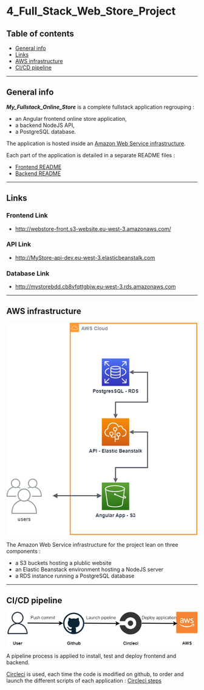 # 4_Full_Stack_Web_Store_Project

## Table of contents

* [General info](#general-info)
* [Links](#links)
* [AWS infrastructure](#aws-infrastructure)
* [CI/CD pipeline](#ci-cd-pipeline)

---

## General info

***My_Fullstack_Online_Store*** is a complete fullstack application regrouping :
- an Angular frontend online store application, 
- a backend NodeJS API, 
- a PostgreSQL database.

The application is hosted inside an [Amazon Web Service infrastructure](#aws-infrastructure).

Each part of the application is detailed in a separate README files :
- [Frontend README](https://github.com/lgeorges1234/4_Full_Stack_Web_Store_Project/blob/main/4_MyStore_Frontend/README.md)
- [Backend README](https://github.com/lgeorges1234/4_Full_Stack_Web_Store_Project/blob/main/4_MyStore_Backend/README.md)

---

## Links

### Frontend Link
- http://webstore-front.s3-website.eu-west-3.amazonaws.com/

### API Link
- http://MyStore-api-dev.eu-west-3.elasticbeanstalk.com

### Database Link
- http://mystorebdd.cb8vfqttgbjw.eu-west-3.rds.amazonaws.com

---

## AWS infrastructure

![AWS infrastructure](https://github.com/lgeorges1234/4_Full_Stack_Web_Store_Project/blob/main/docs/diagrams/aws.png)

The Amazon Web Service infrastructure for the project lean on three components :
- a S3 buckets hosting a plublic website
- an Elastic Beanstack environment hosting a NodeJS server
- a RDS instance running a PostgreSQL database

---

## CI/CD pipeline

![CI/CD_pipeline](https://github.com/lgeorges1234/4_Full_Stack_Web_Store_Project/blob/main/docs/diagrams/CI_CD.png)

A pipeline process is applied to install, test and deploy frontend and backend. 

[Circleci](https://circleci.com/) is used, each time the code is modified on github, to order and launch the different scripts of each application : [Circleci steps](https://github.com/lgeorges1234/4_Full_Stack_Web_Store_Project/blob/main/docs/Cicrcleci.md)


